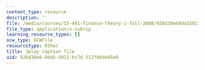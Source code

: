 ```yaml
---
content_type: resource
description: ''
file: /media/courses/15-401-finance-theory-i-fall-2008/926d30e69da55011bc7d512fb6de65e9_rMsu4v-UlkA.vtt
file_type: application/x-subrip
learning_resource_types: []
ocw_type: OCWFile
resourcetype: Other
title: 3play caption file
uid: 926d30e6-9da5-5011-bc7d-512fb6de65e9
---
```

